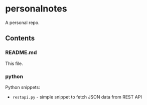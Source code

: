 # personalnotes
A personal repo.

## Contents
### README.md
This file.

### python
Python snippets:
* `restapi.py` - simple snippet to fetch JSON data from REST API
